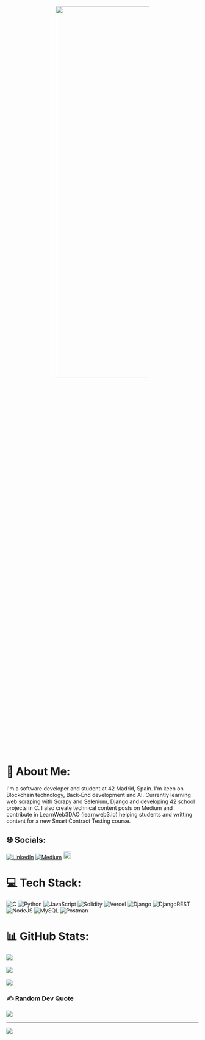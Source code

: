 <div align="center">
<img src="https://rishavanand.github.io/static/images/greetings.gif" align="center" style="width: 70%; height: 50%" />
</div>  
  

# 💫 About Me:
I'm a software developer and student at 42 Madrid, Spain. I'm keen on Blockchain technology, Back-End development and AI. Currently learning web scraping with Scrapy and Selenium, Django and developing 42 school projects in C.
I also create technical content posts on Medium and contribute in LearnWeb3DAO (learnweb3.io) helping students and writting content for a new Smart Contract Testing course.


## 🌐 Socials:
[![LinkedIn](https://img.shields.io/badge/LinkedIn-%230077B5.svg?logo=linkedin&logoColor=white)](https://linkedin.com/in/carlosfiestas) [![Medium](https://img.shields.io/badge/Medium-12100E?logo=medium&logoColor=white)](https://medium.com/@carlosfiestas) 
<a href="https://profile.intra.42.fr/users/cfiestas" rel="nofollow">
	<img src="https://camo.githubusercontent.com/8a008c77daec47babe100b68f3e37121c4a3813c7f8535ed15fa48d6d4cde076/68747470733a2f2f696d672e736869656c64732e696f2f62616467652f496e7472612d3030303030303f7374796c653d666f722d7468652d6261646765266c6f676f3d3432266c6f676f436f6c6f723d7768697465" alt="IntraProfile" data-canonical-src="https://img.shields.io/badge/Intra-000000?style=for-the-badge&amp;logo=42&amp;logoColor=white" style="max-width: 100%; height: 20px; border-radius: 3px">
</a>

# 💻 Tech Stack:
![C](https://img.shields.io/badge/c-%2300599C.svg?style=for-the-badge&logo=c&logoColor=white) ![Python](https://img.shields.io/badge/python-3670A0?style=for-the-badge&logo=python&logoColor=ffdd54) ![JavaScript](https://img.shields.io/badge/javascript-%23323330.svg?style=for-the-badge&logo=javascript&logoColor=%23F7DF1E) ![Solidity](https://img.shields.io/badge/Solidity-%23363636.svg?style=for-the-badge&logo=solidity&logoColor=white) ![Vercel](https://img.shields.io/badge/vercel-%23000000.svg?style=for-the-badge&logo=vercel&logoColor=white) ![Django](https://img.shields.io/badge/django-%23092E20.svg?style=for-the-badge&logo=django&logoColor=white) ![DjangoREST](https://img.shields.io/badge/DJANGO-REST-ff1709?style=for-the-badge&logo=django&logoColor=white&color=ff1709&labelColor=gray) ![NodeJS](https://img.shields.io/badge/node.js-6DA55F?style=for-the-badge&logo=node.js&logoColor=white) ![MySQL](https://img.shields.io/badge/mysql-%2300f.svg?style=for-the-badge&logo=mysql&logoColor=white) ![Postman](https://img.shields.io/badge/Postman-FF6C37?style=for-the-badge&logo=postman&logoColor=white)
# 📊 GitHub Stats:
![](https://github-readme-stats.vercel.app/api?username=cfiestas6&theme=tokyonight&hide_border=true&include_all_commits=true&count_private=true)<br/>
<br/>
![](https://github-readme-streak-stats.herokuapp.com/?user=cfiestas6&theme=tokyonight&hide_border=true)<br/>
<br/>
![](https://github-readme-stats.vercel.app/api/top-langs/?username=cfiestas6&theme=tokyonight&hide_border=true&include_all_commits=true&count_private=true&layout=compact)

### ✍️ Random Dev Quote
![](https://quotes-github-readme.vercel.app/api?type=horizontal&theme=tokyonight)

---
[![](https://visitcount.itsvg.in/api?id=cfiestas6&icon=0&color=5)](https://visitcount.itsvg.in)

